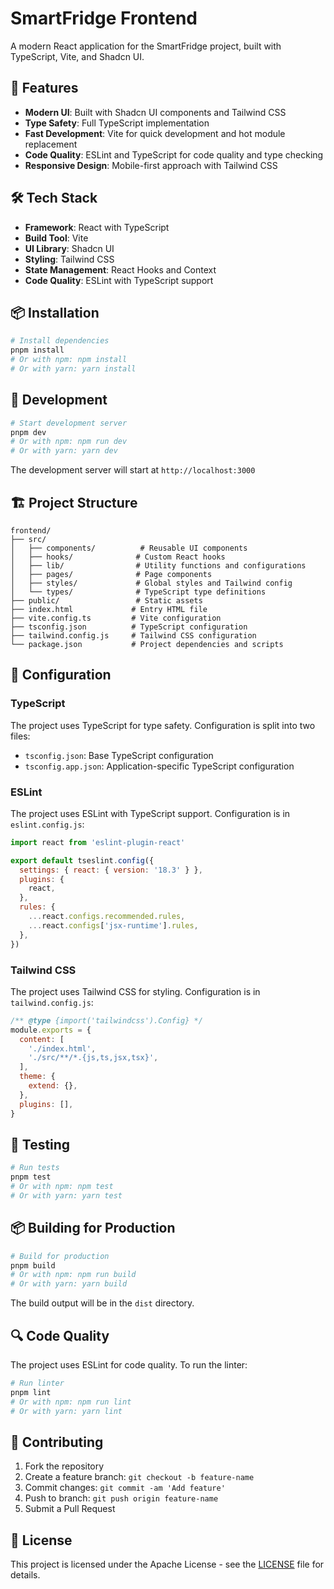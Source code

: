 # SmartFridge Frontend

A modern React application for the SmartFridge project, built with TypeScript, Vite, and Shadcn UI.

## 🚀 Features

- **Modern UI**: Built with Shadcn UI components and Tailwind CSS
- **Type Safety**: Full TypeScript implementation
- **Fast Development**: Vite for quick development and hot module replacement
- **Code Quality**: ESLint and TypeScript for code quality and type checking
- **Responsive Design**: Mobile-first approach with Tailwind CSS

## 🛠️ Tech Stack

- **Framework**: React with TypeScript
- **Build Tool**: Vite
- **UI Library**: Shadcn UI
- **Styling**: Tailwind CSS
- **State Management**: React Hooks and Context
- **Code Quality**: ESLint with TypeScript support

## 📦 Installation

```bash
# Install dependencies
pnpm install
# Or with npm: npm install
# Or with yarn: yarn install
```

## 🚀 Development

```bash
# Start development server
pnpm dev
# Or with npm: npm run dev
# Or with yarn: yarn dev
```

The development server will start at `http://localhost:3000`

## 🏗️ Project Structure

```
frontend/
├── src/
│   ├── components/          # Reusable UI components
│   ├── hooks/              # Custom React hooks
│   ├── lib/                # Utility functions and configurations
│   ├── pages/              # Page components
│   ├── styles/             # Global styles and Tailwind config
│   └── types/              # TypeScript type definitions
├── public/                 # Static assets
├── index.html             # Entry HTML file
├── vite.config.ts         # Vite configuration
├── tsconfig.json          # TypeScript configuration
├── tailwind.config.js     # Tailwind CSS configuration
└── package.json           # Project dependencies and scripts
```

## 🔧 Configuration

### TypeScript

The project uses TypeScript for type safety. Configuration is split into two files:

- `tsconfig.json`: Base TypeScript configuration
- `tsconfig.app.json`: Application-specific TypeScript configuration

### ESLint

The project uses ESLint with TypeScript support. Configuration is in `eslint.config.js`:

```js
import react from 'eslint-plugin-react'

export default tseslint.config({
  settings: { react: { version: '18.3' } },
  plugins: {
    react,
  },
  rules: {
    ...react.configs.recommended.rules,
    ...react.configs['jsx-runtime'].rules,
  },
})
```

### Tailwind CSS

The project uses Tailwind CSS for styling. Configuration is in `tailwind.config.js`:

```js
/** @type {import('tailwindcss').Config} */
module.exports = {
  content: [
    './index.html',
    './src/**/*.{js,ts,jsx,tsx}',
  ],
  theme: {
    extend: {},
  },
  plugins: [],
}
```

## 🧪 Testing

```bash
# Run tests
pnpm test
# Or with npm: npm test
# Or with yarn: yarn test
```

## 📦 Building for Production

```bash
# Build for production
pnpm build
# Or with npm: npm run build
# Or with yarn: yarn build
```

The build output will be in the `dist` directory.

## 🔍 Code Quality

The project uses ESLint for code quality. To run the linter:

```bash
# Run linter
pnpm lint
# Or with npm: npm run lint
# Or with yarn: yarn lint
```

## 🤝 Contributing

1. Fork the repository
2. Create a feature branch: `git checkout -b feature-name`
3. Commit changes: `git commit -am 'Add feature'`
4. Push to branch: `git push origin feature-name`
5. Submit a Pull Request

## 📄 License

This project is licensed under the Apache License - see the [LICENSE](../LICENSE) file for details.
